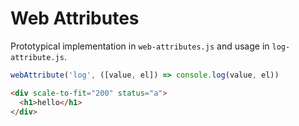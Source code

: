 # Web Attributes

Prototypical implementation in `web-attributes.js` and usage in `log-attribute.js`.

```javascript
webAttribute('log', ([value, el]) => console.log(value, el))
```

```html
<div scale-to-fit="200" status="a">
  <h1>hello</h1>
</div>
```
